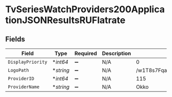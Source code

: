 # TvSeriesWatchProviders200ApplicationJSONResultsRUFlatrate


## Fields

| Field                            | Type                             | Required                         | Description                      | Example                          |
| -------------------------------- | -------------------------------- | -------------------------------- | -------------------------------- | -------------------------------- |
| `DisplayPriority`                | **int64*                         | :heavy_minus_sign:               | N/A                              | 0                                |
| `LogoPath`                       | **string*                        | :heavy_minus_sign:               | N/A                              | /w1T8s7FqakcfucR8cgOvbe6UeXN.jpg |
| `ProviderID`                     | **int64*                         | :heavy_minus_sign:               | N/A                              | 115                              |
| `ProviderName`                   | **string*                        | :heavy_minus_sign:               | N/A                              | Okko                             |